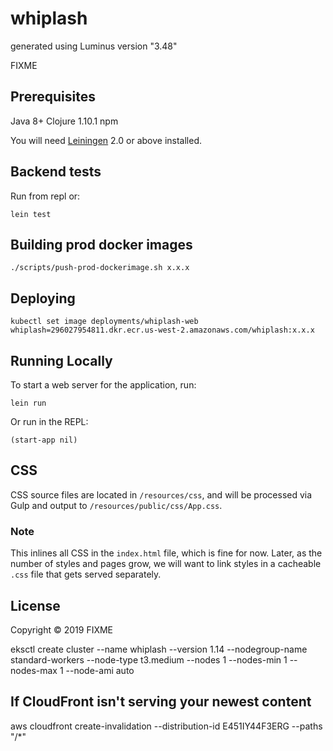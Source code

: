 # whiplash

generated using Luminus version "3.48"

FIXME

## Prerequisites
Java 8+
Clojure 1.10.1
npm

You will need [Leiningen][1] 2.0 or above installed.

[1]: https://github.com/technomancy/leiningen


## Backend tests
Run from repl or:

    lein test

## Building prod docker images

    ./scripts/push-prod-dockerimage.sh x.x.x
    
## Deploying

    kubectl set image deployments/whiplash-web whiplash=296027954811.dkr.ecr.us-west-2.amazonaws.com/whiplash:x.x.x

## Running Locally

To start a web server for the application, run:

    lein run 

Or run in the REPL:

    (start-app nil)

## CSS

CSS source files are located in `/resources/css`, and will be processed via Gulp and output to `/resources/public/css/App.css`.

### Note

This inlines all CSS in the `index.html` file, which is fine for now. Later, as the number of styles and pages grow, we will want to link styles in a cacheable `.css` file that gets served separately.

## License

Copyright © 2019 FIXME

eksctl create cluster --name whiplash --version 1.14 --nodegroup-name standard-workers --node-type t3.medium --nodes 1 --nodes-min 1 --nodes-max 1 --node-ami auto

## If CloudFront isn't serving your newest content
aws cloudfront create-invalidation --distribution-id E451IY44F3ERG --paths "/*"
